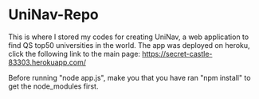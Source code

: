 # UniNav-Repo
This is where I stored my codes for creating UniNav, a web application to find QS top50 universities in the world. 
The app was deployed on heroku, click the following link to the main page: https://secret-castle-83303.herokuapp.com/

Before running "node app.js", make you that you have ran "npm install" to get the node_modules first.
